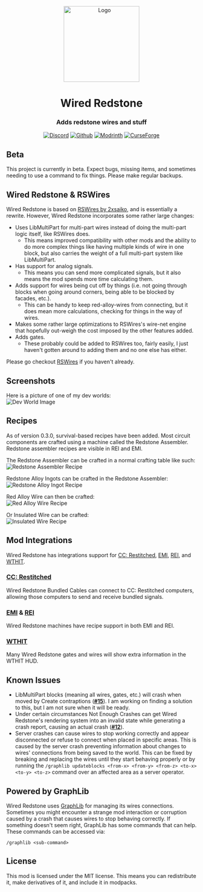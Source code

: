 <center>
<p align="center"><img src="https://raw.githubusercontent.com/Kneelawk/WiredRedstone/main/src/main/resources/assets/wiredredstone/icon-256.png" alt="Logo" width="200"></p>
<h1 align="center">Wired Redstone</h1>
<h3 align="center">Adds redstone wires and stuff</h3>
<p align="center">
<a href="https://discord.gg/6vgpHcKmxg"><img src="https://kneelawk.com/assets/discord-64x64.png" alt="Discord"></a>
<a href="https://github.com/Kneelawk/WiredRedstone"><img src="https://kneelawk.com/assets/github-white-64x64.png" alt="Github"></a>
<a href="https://modrinth.com/mod/wiredredstone"><img src="https://kneelawk.com/assets/modrinth-64x64.png" alt="Modrinth"></a>
<a href="https://www.curseforge.com/minecraft/mc-mods/wired-redstone"><img src="https://kneelawk.com/assets/curseforge-64x64.png" alt="CurseForge"></a>
</p>
</center>

## Beta

This project is currently in beta. Expect bugs, missing items, and sometimes needing to use a command to fix
things. Please make regular backups.

## Wired Redstone & RSWires

Wired Redstone is based on [RSWires by 2xsaiko][RSWires CF], and is essentially a rewrite. However, Wired Redstone
incorporates some rather large changes:

* Uses LibMultiPart for multi-part wires instead of doing the multi-part logic itself, like RSWires does.
    * This means improved compatibility with other mods and the ability to do more complex things like having multiple
      kinds of wire in one block, but also carries the weight of a full multi-part system like LibMultiPart.
* Has support for analog signals.
    * This means you can send more complicated signals, but it also means the mod spends more time calculating them.
* Adds support for wires being cut off by things (i.e. not going through blocks when going around corners, being able to
  be blocked by facades, etc.).
    * This can be handy to keep red-alloy-wires from connecting, but it does mean more calculations, checking for things
      in the way of wires.
* Makes some rather large optimizations to RSWires's wire-net engine that hopefully out-weigh the cost imposed by the
  other features added.
* Adds gates.
    * These probably could be added to RSWires too, fairly easily, I just haven't gotten around to adding them and no
      one else has either.

Please go checkout [RSWires][RSWires CF] if you haven't already.

[RSWires CF]: https://www.curseforge.com/minecraft/mc-mods/rswires/

## Screenshots

Here is a picture of one of my dev worlds:<br/>
![Dev World Image](https://cdn-raw.modrinth.com/data/lyYGrdho/images/68625d24a76d7f37ee8e24a4f3f1a99500396656.png)

## Recipes

As of version 0.3.0, survival-based recipes have been added. Most circuit components are crafted using a machine called
the Redstone Assembler. Redstone assembler recipes are visible in REI and EMI.

The Redstone Assembler can be crafted in a normal crafting table like such:<br/>
![Redstone Assembler Recipe](https://raw.githubusercontent.com/Kneelawk/WiredRedstone/main/screenshots/redstone_assembler_recipe.png)

Redstone Alloy Ingots can be crafted in the Redstone Assembler:<br/>
![Redstone Alloy Ingot Recipe](https://raw.githubusercontent.com/Kneelawk/WiredRedstone/main/screenshots/redstone_alloy_recipe.png)

Red Alloy Wire can then be crafted:<br/>
![Red Alloy Wire Recipe](https://raw.githubusercontent.com/Kneelawk/WiredRedstone/main/screenshots/red_alloy_wire_recipe.png)

Or Insulated Wire can be crafted:<br/>
![Insulated Wire Recipe](https://raw.githubusercontent.com/Kneelawk/WiredRedstone/main/screenshots/insulated_wire_recipe.png)

## Mod Integrations

Wired Redstone has integrations support for [CC: Restitched], [EMI], [REI], and [WTHIT].

### [CC: Restitched]

Wired Redstone Bundled Cables can connect to CC: Restitched computers, allowing those computers to send and receive
bundled signals.

### [EMI] & [REI]

Wired Redstone machines have recipe support in both EMI and REI.

### [WTHIT]

Many Wired Redstone gates and wires will show extra information in the WTHIT HUD.

[CC: Restitched]: https://modrinth.com/mod/cc-restitched

[EMI]: https://modrinth.com/mod/emi

[REI]: https://www.curseforge.com/minecraft/mc-mods/roughly-enough-items

[WTHIT]: https://modrinth.com/mod/wthit

## Known Issues

* LibMultiPart blocks (meaning all wires, gates, etc.) will crash when moved by Create
  contraptions (**[#15](https://github.com/Kneelawk/WiredRedstone/issues/15)**). I am working on finding a solution to
  this, but I am not sure when it will be ready.
* Under certain circumstances Not Enough Crashes can get Wired Redstone's rendering system into an invalid state while
  generating a crash report, causing an actual crash (**[#12](https://github.com/Kneelawk/WiredRedstone/issues/12)**).
* Server crashes can cause wires to stop working correctly and appear disconnected or refuse to connect when placed in
  specific areas. This is caused by the server crash preventing information about changes to wires' connections from
  being saved to the world. This can be fixed by breaking and replacing the wires until they start behaving properly or
  by running the `/graphlib updateblocks <from-x> <from-y> <from-z> <to-x> <to-y> <to-z>` command over an affected area
  as a server operator.

## Powered by GraphLib

Wired Redstone uses [GraphLib] for managing its wires connections. Sometimes you might encounter a strange mod
interaction or corruption caused by a crash that causes wires to stop behaving correctly. If something doesn't seem
right, GraphLib has some commands that can help. These commands can be accessed via:

```
/graphlib <sub-command>
```

[GraphLib]: https://github.com/Kneelawk/GraphLib

## License

This mod is licensed under the MIT license. This means you can redistribute it, make derivatives of it, and include it
in modpacks.
